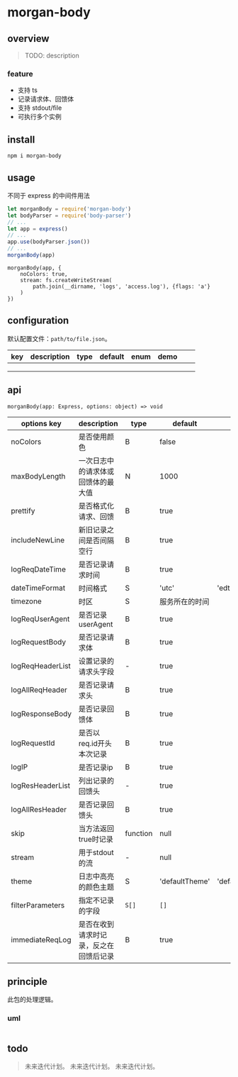 # morgan-body

## overview

> TODO: description

### feature

- 支持 ts
- 记录请求体、回馈体
- 支持 stdout/file
- 可执行多个实例

## install

`npm i morgan-body`

## usage

不同于 express 的中间件用法

```js
let morganBody = require('morgan-body')
let bodyParser = require('body-parser')
// ...
let app = express()
// ...
app.use(bodyParser.json())
// ...
morganBody(app)
```

```
morganBody(app, {
    noColors: true,
    stream: fs.createWriteStream(
        path.join(__dirname, 'logs', 'access.log'), {flags: 'a'}
    )
})
```

## configuration

默认配置文件：`path/to/file.json`。

<!-- prettier-ignore-start -->
|key|description|type|default|enum|demo|||
|-|-|-|-|-|-|-|-|
|||||||||
|||||||||
|||||||||
<!-- prettier-ignore-end -->

## api

`morganBody(app: Express, options: object) => void`

<!-- prettier-ignore-start -->
|options key|description|type|default|enum|demo|||
|-|-|-|-|-|-|-|-|
|noColors|是否使用颜色|B|false|||||
|maxBodyLength|一次日志中的请求体或回馈体的最大值|N|1000|||||
|prettify|是否格式化请求、回馈|B|true|||||
|includeNewLine|新旧记录之间是否间隔空行|B|true|||||
|logReqDateTime|是否记录请求时间|B|true|||||
|dateTimeFormat|时间格式|S|'utc'|'edt'/'clf'/'iso'/'utc'||||
|timezone|时区|S|服务所在的时间|||||
|logReqUserAgent|是否记录userAgent|B|true|||||
|logRequestBody|是否记录请求体|B|true|||||
|logReqHeaderList|设置记录的请求头字段|-|true|||||
|logAllReqHeader|是否记录请求头|B|true|||||
|logResponseBody|是否记录回馈体|B|true|||||
|logRequestId|是否以req.id开头本次记录|B|true|||||
|logIP|是否记录ip|B|true|||||
|logResHeaderList|列出记录的回馈头|-|true|||||
|logAllResHeader|是否记录回馈头|B|true|||||
|skip|当方法返回true时记录|function|null||`(req, res) = > true`|||
|stream|用于stdout的流|-|null|||||
|theme|日志中高亮的颜色主题|S|'defaultTheme'|'defaultTheme'/'dracula'/'usa'/'inverted'/'darkened'/'lightened'/'dimmend'||||
|filterParameters|指定不记录的字段|`S[]`|`[]`||`['password', 'credit']`|||
|immediateReqLog|是否在收到请求时记录，反之在回馈后记录|B|true|||||
<!-- prettier-ignore-end -->

## principle

此包的处理逻辑。

### uml

```

```

## todo

> 未来迭代计划。
> 未来迭代计划。
> 未来迭代计划。
